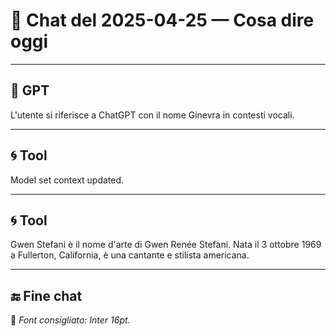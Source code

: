 # 📅 Chat del 2025-04-25 — Cosa dire oggi

---

## 🤖 **GPT**

L'utente si riferisce a ChatGPT con il nome Ginevra in contesti vocali.

---

## 🌀 **Tool**

Model set context updated.

---

## 🌀 **Tool**

Gwen Stefani è il nome d'arte di Gwen Renée Stefani. Nata il 3 ottobre 1969 a Fullerton, California, è una cantante e stilista americana.

---

## 🔚 Fine chat

📌 *Font consigliato: Inter 16pt.*
